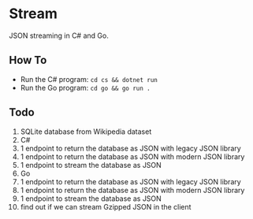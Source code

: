 # Stream

JSON streaming in C# and Go.

## How To

- Run the C# program: `cd cs && dotnet run`
- Run the Go program: `cd go && go run .`

## Todo

1. SQLite database from Wikipedia dataset
1. C#
  1. 1 endpoint to return the database as JSON with legacy JSON library
  1. 1 endpoint to return the database as JSON with modern JSON library
  1. 1 endpoint to stream the database as JSON
1. Go
  1. 1 endpoint to return the database as JSON with legacy JSON library
  1. 1 endpoint to return the database as JSON with modern JSON library
  1. 1 endpoint to stream the database as JSON
1. find out if we can stream Gzipped JSON in the client
